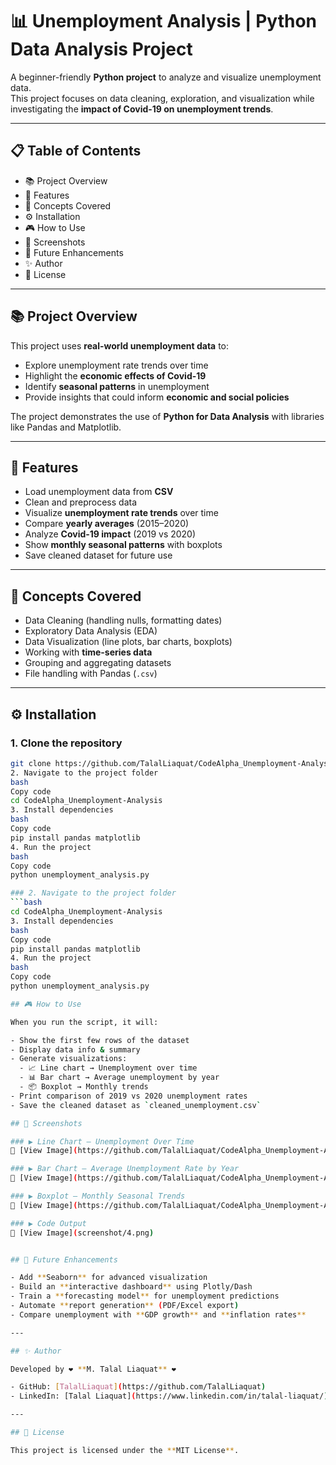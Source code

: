 # 📊 Unemployment Analysis | Python Data Analysis Project  

A beginner-friendly **Python project** to analyze and visualize unemployment data.  
This project focuses on data cleaning, exploration, and visualization while investigating the **impact of Covid-19 on unemployment trends**.  

---

## 📋 Table of Contents  
- 📚 Project Overview  
- 🚀 Features  
- 🧠 Concepts Covered  
- ⚙️ Installation  
- 🎮 How to Use  
- 📸 Screenshots  
- 🚧 Future Enhancements  
- ✨ Author  
- 📄 License  

---

## 📚 Project Overview  

This project uses **real-world unemployment data** to:  
- Explore unemployment rate trends over time  
- Highlight the **economic effects of Covid-19**  
- Identify **seasonal patterns** in unemployment  
- Provide insights that could inform **economic and social policies**  

The project demonstrates the use of **Python for Data Analysis** with libraries like Pandas and Matplotlib.  

---

## 🚀 Features  

- Load unemployment data from **CSV**  
- Clean and preprocess data  
- Visualize **unemployment rate trends** over time  
- Compare **yearly averages** (2015–2020)  
- Analyze **Covid-19 impact** (2019 vs 2020)  
- Show **monthly seasonal patterns** with boxplots  
- Save cleaned dataset for future use  

---

## 🧠 Concepts Covered  

- Data Cleaning (handling nulls, formatting dates)  
- Exploratory Data Analysis (EDA)  
- Data Visualization (line plots, bar charts, boxplots)  
- Working with **time-series data**  
- Grouping and aggregating datasets  
- File handling with Pandas (`.csv`)  

---

## ⚙️ Installation  

### 1. Clone the repository
```bash
git clone https://github.com/TalalLiaquat/CodeAlpha_Unemployment-Analysis.git
2. Navigate to the project folder
bash
Copy code
cd CodeAlpha_Unemployment-Analysis
3. Install dependencies
bash
Copy code
pip install pandas matplotlib
4. Run the project
bash
Copy code
python unemployment_analysis.py

### 2. Navigate to the project folder
```bash
cd CodeAlpha_Unemployment-Analysis
3. Install dependencies
bash
Copy code
pip install pandas matplotlib
4. Run the project
bash
Copy code
python unemployment_analysis.py

## 🎮 How to Use

When you run the script, it will:

- Show the first few rows of the dataset
- Display data info & summary
- Generate visualizations:
  - 📈 Line chart → Unemployment over time
  - 📊 Bar chart → Average unemployment by year
  - 📦 Boxplot → Monthly trends
- Print comparison of 2019 vs 2020 unemployment rates
- Save the cleaned dataset as `cleaned_unemployment.csv`

## 📸 Screenshots

### ▶ Line Chart – Unemployment Over Time
🔗 [View Image](https://github.com/TalalLiaquat/CodeAlpha_Unemployment-Analysis/blob/main/screenshot/1.png)

### ▶ Bar Chart – Average Unemployment Rate by Year
🔗 [View Image](https://github.com/TalalLiaquat/CodeAlpha_Unemployment-Analysis/blob/main/screenshot/2.png)

### ▶ Boxplot – Monthly Seasonal Trends
🔗 [View Image](https://github.com/TalalLiaquat/CodeAlpha_Unemployment-Analysis/blob/main/screenshot/3.png)

### ▶ Code Output
🔗 [View Image](screenshot/4.png)


## 🚧 Future Enhancements

- Add **Seaborn** for advanced visualization
- Build an **interactive dashboard** using Plotly/Dash
- Train a **forecasting model** for unemployment predictions
- Automate **report generation** (PDF/Excel export)
- Compare unemployment with **GDP growth** and **inflation rates**

---

## ✨ Author

Developed by ❤️ **M. Talal Liaquat** ❤️  

- GitHub: [TalalLiaquat](https://github.com/TalalLiaquat)  
- LinkedIn: [Talal Liaquat](https://www.linkedin.com/in/talal-liaquat/)  

---

## 📄 License

This project is licensed under the **MIT License**.
